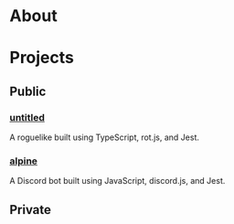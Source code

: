 # About

# Projects

## Public

### [untitled](https://github.com/rckymntn/untitled) 

A roguelike built using TypeScript, rot.js, and Jest. 

### [alpine](https://github.com/rckymntn/alpine) 

A Discord bot built using JavaScript, discord.js, and Jest. 

## Private